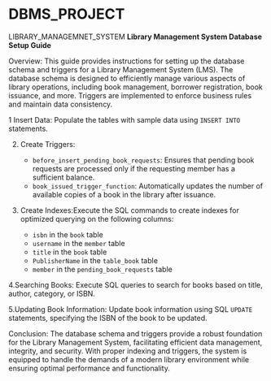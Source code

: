 # DBMS_PROJECT
LIBRARY_MANAGEMNET_SYSTEM
**Library Management System Database Setup Guide**

Overview:
This guide provides instructions for setting up the database schema and triggers for a Library Management System (LMS). The database schema is designed to efficiently manage various aspects of library operations, including book management, borrower registration, book issuance, and more. Triggers are implemented to enforce business rules and maintain data consistency.

1 Insert Data: Populate the tables with sample data using `INSERT INTO` statements.

2. Create Triggers:
   - `before_insert_pending_book_requests`: Ensures that pending book requests are processed only if the requesting member has a sufficient balance.
   - `book_issued_trigger_function`: Automatically updates the number of available copies of a book in the library after issuance.

3. Create Indexes:Execute the SQL commands to create indexes for optimized querying on the following columns:
   - `isbn` in the `book` table
   - `username` in the `member` table
   - `title` in the `book` table
   - `PublisherName` in the `table_book` table
   - `member` in the `pending_book_requests` table

4.Searching Books:
Execute SQL queries to search for books based on title, author, category, or ISBN.

5.Updating Book Information:
Update book information using SQL `UPDATE` statements, specifying the ISBN of the book to be updated.

Conclusion:
The database schema and triggers provide a robust foundation for the Library Management System, facilitating efficient data management, integrity, and security. With proper indexing and triggers, the system is equipped to handle the demands of a modern library environment while ensuring optimal performance and functionality.


